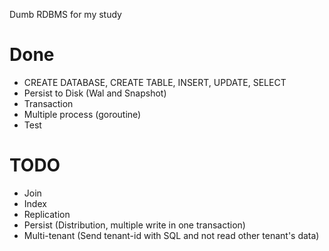 Dumb RDBMS for my study

# Done
* CREATE DATABASE, CREATE TABLE, INSERT, UPDATE, SELECT
* Persist to Disk (Wal and Snapshot)
* Transaction
* Multiple process (goroutine)
* Test

# TODO
* Join
* Index
* Replication
* Persist (Distribution, multiple write in one transaction)
* Multi-tenant (Send tenant-id with SQL and not read other tenant's data)
